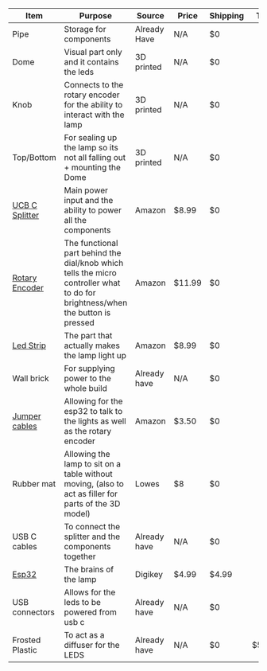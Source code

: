|     Item      |                                                        Purpose                                                               |     Source    |     Price     |    Shipping    |         Total         |
| ------------- | ---------------------------------------------------------------------------------------------------------------------------- | ------------- | ------------- | -------------- | --------------------- |
|Pipe           |Storage for components                                                                                                        |Already Have    |N/A           |      $0        |                       |
|Dome           |Visual part only and it contains the leds                                                                                     |3D printed     |N/A            |      $0        |                       |
|Knob           |Connects to the rotary encoder for the ability to interact with the lamp                                                      |3D printed     |N/A            |      $0        |                       |
|Top/Bottom     |For sealing up the lamp so its not all falling out + mounting the Dome                                                        |3D printed     |N/A            |      $0        |                       |
|[UCB C Splitter](https://www.amazon.com/dp/B0BJ6BMXCY) |Main power input and the ability to power all the components                                                                  |Amazon         |$8.99          |      $0        |                       |
|[Rotary Encoder](https://www.amazon.com/gp/product/B07T3672VK) |The functional part behind the dial/knob which tells the micro controller what to do for brightness/when the button is pressed|Amazon         |$11.99         |      $0        |                       |
|[Led Strip](https://www.amazon.com/gp/product/B01CDTED80)      |The part that actually makes the lamp light up                                                                                |Amazon         |$8.99          |      $0        |                       |
|Wall brick     |For supplying power to the whole build                                                                                        |Already have   |N/A            |      $0        |                       |
|[Jumper cables](https://www.amazon.com/dp/B00D7SDDLU)  |Allowing for the esp32 to talk to the lights as well as the rotary encoder                                                  |Amazon         |$3.50          |      $0        |                       |
|Rubber mat     |Allowing the lamp to sit on a table without moving, (also to act as filler for parts of the 3D model)                         |Lowes          |$8             |      $0        |                       |
|USB C cables   |To connect the splitter and the components together                                                                           |Already have   |N/A            |      $0        |                       |
|[Esp32](https://www.digikey.com/en/products/detail/seeed-technology-co-ltd/113991054/16652880)          |The brains of the lamp                                                                                                        |Digikey        |$4.99          |      $4.99     |                       |
|USB connectors |Allows for the leds to be powered from usb c                                                                                  |Already have   |N/A            |      $0        |                       |
|Frosted Plastic|To act as a diffuser for the LEDS                                                                                             |Already have   |N/A            |      $0        |         $52.41        |

